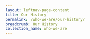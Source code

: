 ```yaml
---
layout: leftnav-page-content
title: Our History
permalink: /who-we-are/our-history/
breadcrumb: Our History
collection_name: who-we-are
---
```

